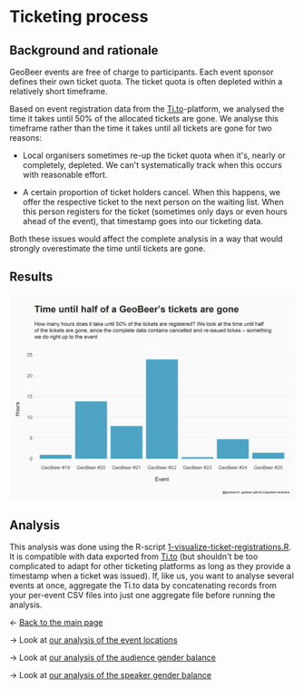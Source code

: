 # Ticketing process

## Background and rationale
GeoBeer events are free of charge to participants. Each event sponsor defines their own ticket quota. The ticket quota is often depleted within a relatively short timeframe.

Based on event registration data from the [Ti.to](http://ti.to)-platform, we analysed the time it takes until 50% of the allocated tickets are gone. We analyse this timeframe rather than the time it takes until all tickets are gone for two reasons: 

- Local organisers sometimes re-up the ticket quota when it's, nearly or completely, depleted. We can't systematically track when this occurs with reasonable effort. 

- A certain proportion of ticket holders cancel. When this happens, we offer the respective ticket to the next person on the waiting list. When this person registers for the ticket (sometimes only days or even hours ahead of the event), that timestamp goes into our ticketing data. 

Both these issues would affect the complete analysis in a way that would strongly overestimate the time until tickets are gone.

## Results
[![Ticket registration times per event](https://github.com/GeoBeer/geobeer-analytics/raw/master/Results/GeoBeer-ticket-registration-times--per-event.png)](https://github.com/GeoBeer/geobeer-analytics/raw/master/Results/GeoBeer-ticket-registration-times--per-event.png)

## Analysis
This analysis was done using the R-script [1-visualize-ticket-registrations.R](https://github.com/GeoBeer/geobeer-analytics/blob/master/1-visualize-ticket-registrations.R). It is compatible with data exported from [Ti.to](http://ti.to) (but shouldn't be too complicated to adapt for other ticketing platforms as long as they provide a timestamp when a ticket was issued). If, like us, you want to analyse several events at once, aggregate the Ti.to data by concatenating records from your per-event CSV files into just one aggregate file before running the analysis.

&larr; [Back to the main page](index.md)

&rarr; Look at [our analysis of the event locations](locations.md)

&rarr; Look at [our analysis of the audience gender balance](gender-balance-audience.md)

&rarr; Look at [our analysis of the speaker gender balance](gender-balance-speakers.md)

